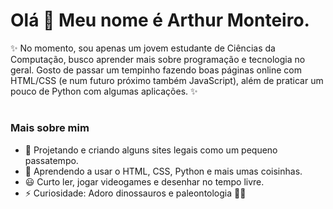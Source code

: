 # Olá 👋 Meu nome é Arthur Monteiro.

✨ No momento, sou apenas um jovem estudante de Ciências da Computação, busco aprender mais sobre programação e tecnologia no geral. Gosto de passar um tempinho fazendo boas páginas online com HTML/CSS (e num futuro próximo também JavaScript), além de praticar um pouco de Python com algumas aplicações. ✨

#

### Mais sobre mim

- 🔭 Projetando e criando alguns sites legais como um pequeno passatempo.
- 🌱 Aprendendo a usar o HTML, CSS, Python e mais umas coisinhas.
- 😃 Curto ler, jogar videogames e desenhar no tempo livre.
- ⚡ Curiosidade: Adoro dinossauros e paleontologia 🦕🥰
